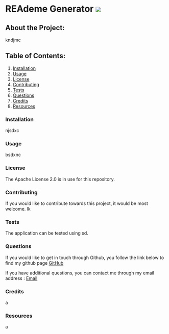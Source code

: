 # REAdeme Generator  ![](https://img.shields.io/badge/Apache%20License%202.0-blue?style=plastic&logoColor=white)
  
## About the Project: 

kndjmc

## Table of Contents: 
1. [Installation](#installation)
2. [Usage](#usage) 
3. [License](#license) 
4. [Contributing](#contributing) 
5. [Tests](#tests)
6. [Questions](#questions) 
7. [Credits](#credits)
8. [Resources](#resources) 


### Installation 

njsdxc
### Usage 

bsdxnc

### License 

The Apache License 2.0 is in use for this repository.

### Contributing 

If you would like to contribute towards this project, it would be most welcome.
lk

### Tests 

The application can be tested using sd.

### Questions 

If you would like to get in touch through Github, you follow the link below to find my github page [GitHub](https://github.com/ws) 

If you have additional questions, you can contact me through my email address : [Email](mailto:a)

### Credits 

a

### Resources 

a

